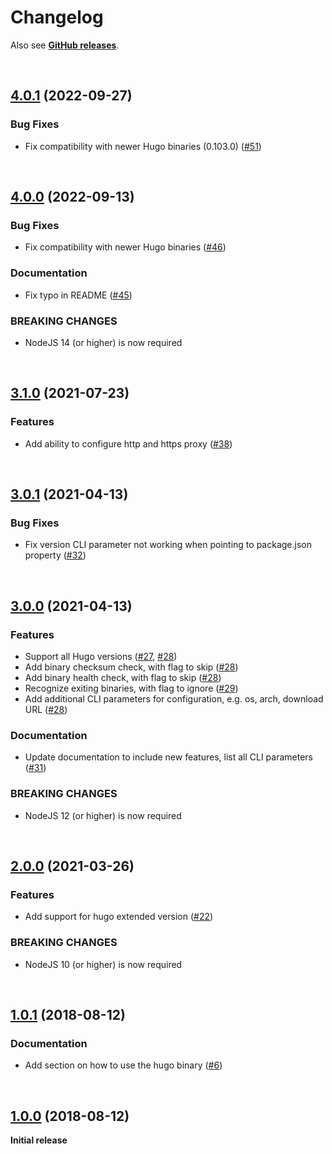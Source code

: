# Changelog

Also see **[GitHub releases](https://github.com/dominique-mueller/hugo-installer/releases)**.

<br>

## [4.0.1](https://github.com/dominique-mueller/hugo-installer/releases/tag/4.0.1) (2022-09-27)

### Bug Fixes

- Fix compatibility with newer Hugo binaries (0.103.0) ([#51](https://github.com/dominique-mueller/hugo-installer/pull/51))

<br>

## [4.0.0](https://github.com/dominique-mueller/hugo-installer/releases/tag/4.0.0) (2022-09-13)

### Bug Fixes

- Fix compatibility with newer Hugo binaries ([#46](https://github.com/dominique-mueller/hugo-installer/pull/46))

### Documentation

- Fix typo in README ([#45](https://github.com/dominique-mueller/hugo-installer/pull/45))

### BREAKING CHANGES

- NodeJS 14 (or higher) is now required

<br>

## [3.1.0](https://github.com/dominique-mueller/hugo-installer/releases/tag/3.1.0) (2021-07-23)

### Features

- Add ability to configure http and https proxy ([#38](https://github.com/dominique-mueller/hugo-installer/pull/38))

<br>

## [3.0.1](https://github.com/dominique-mueller/hugo-installer/releases/tag/3.0.1) (2021-04-13)

### Bug Fixes

- Fix version CLI parameter not working when pointing to package.json property ([#32](https://github.com/dominique-mueller/hugo-installer/pull/32))

<br>

## [3.0.0](https://github.com/dominique-mueller/hugo-installer/releases/tag/3.0.0) (2021-04-13)

### Features

- Support all Hugo versions ([#27](https://github.com/dominique-mueller/hugo-installer/pull/27), [#28](https://github.com/dominique-mueller/hugo-installer/pull/28))
- Add binary checksum check, with flag to skip ([#28](https://github.com/dominique-mueller/hugo-installer/pull/28))
- Add binary health check, with flag to skip ([#28](https://github.com/dominique-mueller/hugo-installer/pull/28))
- Recognize exiting binaries, with flag to ignore ([#29](https://github.com/dominique-mueller/hugo-installer/pull/29))
- Add additional CLI parameters for configuration, e.g. os, arch, download URL ([#28](https://github.com/dominique-mueller/hugo-installer/pull/28))

### Documentation

- Update documentation to include new features, list all CLI parameters ([#31](https://github.com/dominique-mueller/hugo-installer/pull/31))

### BREAKING CHANGES

- NodeJS 12 (or higher) is now required

<br>

## [2.0.0](https://github.com/dominique-mueller/hugo-installer/releases/tag/2.0.0) (2021-03-26)

### Features

- Add support for hugo extended version ([#22](https://github.com/dominique-mueller/hugo-installer/pull/22))

### BREAKING CHANGES

- NodeJS 10 (or higher) is now required

<br>

## [1.0.1](https://github.com/dominique-mueller/hugo-installer/releases/tag/1.0.1) (2018-08-12)

### Documentation

- Add section on how to use the hugo binary ([#6](https://github.com/dominique-mueller/hugo-installer/issues/6))

<br>

## [1.0.0](https://github.com/dominique-mueller/hugo-installer/releases/tag/1.0.0) (2018-08-12)

**Initial release**
